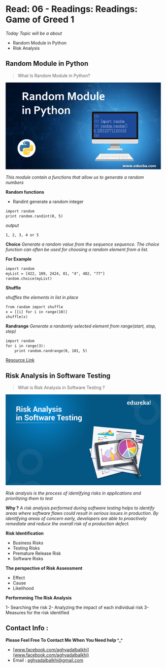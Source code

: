# Read: 06 - Readings: Readings: Game of Greed 1

*Today Topic will be a about*
- Random Module in Python
- Risk Analysis

## Random Module in Python

> What Is Random Module in Python?

![PythonMoudels](images/Random-Module-in-Python.jpg)

*This module contain a functions that allow us to generate a random numbers*

**Random functions**

- Randint
    generate a random integer

```
import random
print random.randint(0, 5)

```
*output*

```
1, 2, 3, 4 or 5
```

**Choice**
*Generate a random value from the sequence sequence.*
*The choice function can often be used for choosing a random element from a list.*

**For Example**

```
import random
myList = [422, 109, 2424, 01, "4", 482, "77"]
random.choice(myList)
```

**Shuffle**

*shuffles the elements in list in place*

```
from random import shuffle
x = [[i] for i in range(10)]
shuffle(x)

```

**Randrange**
*Generate a randomly selected element from range(start, stop, step)*

```
import random
for i in range(3):
    print random.randrange(0, 101, 5)
```

[Resource Link](https://www.pythonforbeginners.com/random/how-to-use-the-random-module-in-python)

## Risk Analysis in Software Testing
> What is Risk Analysis in Software Testing ?

![PythonMoudels](images/risk-analysis-in-software-testing.jpg)


*Risk analysis is the process of identifying risks in applications and prioritizing them to test*

**Why ?**
*A risk analysis performed during software testing helps to identify areas where software flaws could result in serious issues in production. By identifying areas of concern early, developers are able to proactively remediate and reduce the overall risk of a production defect.*

**Risk Identification**

- Business Risks
- Testing Risks
- Premature Release Risk
- Software Risks

**The perspective of Risk Assessment**

* Effect
* Cause
* Likelihood

**Performming The Risk Analysis**

1- Searching the risk
2- Analyzing the impact of each individual risk
3- Measures for the risk identified


## Contact Info : 
**Please Feel Free To Contact Me When You Need help ^_^**
* [www.facebook.com/aghyadalbalkhi](www.facebook.com/aghyadalbalkhi)
* Email : aghyadalbalkhi@gmail.com